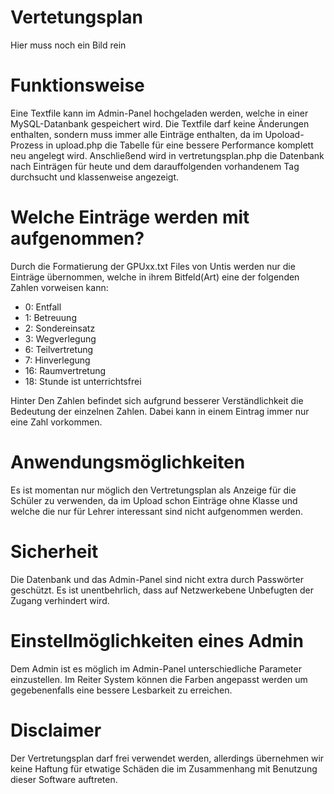 # Vertetungsplan
Hier muss noch ein Bild rein

# Funktionsweise
Eine Textfile kann im Admin-Panel hochgeladen werden, welche in einer MySQL-Datanbank gespeichert wird. 
Die Textfile darf keine Änderungen enthalten, sondern muss immer alle Einträge enthalten, da im Upoload-Prozess in upload.php die Tabelle für eine bessere Performance komplett neu angelegt wird.
Anschließend wird in vertretungsplan.php die Datenbank nach Einträgen für heute und dem darauffolgenden vorhandenem Tag durchsucht und klassenweise angezeigt.

# Welche Einträge werden mit aufgenommen?
Durch die Formatierung der GPUxx.txt Files von Untis werden nur die Einträge übernommen, welche in ihrem Bitfeld(Art) eine der folgenden Zahlen vorweisen kann:
* 0: Entfall
* 1: Betreuung
* 2: Sondereinsatz
* 3: Wegverlegung
* 6: Teilvertretung
* 7: Hinverlegung
* 16: Raumvertretung
* 18: Stunde ist unterrichtsfrei

Hinter Den Zahlen befindet sich aufgrund besserer Verständlichkeit die Bedeutung der einzelnen Zahlen. Dabei kann in einem Eintrag immer nur eine Zahl vorkommen.

# Anwendungsmöglichkeiten
Es ist momentan nur möglich den Vertretungsplan als Anzeige für die Schüler zu verwenden, da im Upload schon Einträge ohne Klasse und welche die nur für Lehrer interessant sind nicht aufgenommen werden.

# Sicherheit
Die Datenbank und das Admin-Panel sind nicht extra durch Passwörter geschützt. Es ist unentbehrlich, dass auf Netzwerkebene Unbefugten der Zugang verhindert wird.

# Einstellmöglichkeiten eines Admin
Dem Admin ist es möglich im Admin-Panel unterschiedliche Parameter einzustellen.
Im Reiter System können die Farben angepasst werden um gegebenenfalls eine bessere Lesbarkeit zu erreichen.



# Disclaimer
Der Vertretungsplan darf frei verwendet werden, allerdings übernehmen wir keine Haftung für etwatige Schäden die im Zusammenhang mit Benutzung dieser Software auftreten.
